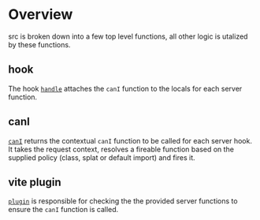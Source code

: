 # Overview

src is broken down into a few top level functions, all other logic is utalized by these functions.

## hook
The hook [`handle`](./hooks/index.ts) attaches the `canI` function to the locals for each server function.

## canI
[`canI`](./authorization/canI.ts) returns the contextual `canI` function to be called for each server hook. It takes the request context, resolves a fireable function based on the supplied policy (class, splat or default import) and fires it.

## vite plugin
[`plugin`](./vite/plugin.ts) is responsible for checking the the provided server functions to ensure the `canI` function is called.
